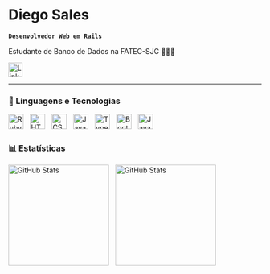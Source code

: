 # Diego Sales

**`Desenvolvedor Web em Rails`**

<p align="left">
    Estudante de Banco de Dados na FATEC-SJC 👨🏻‍💻 
</p>

<p align="left">
     <a href="https://www.linkedin.com/in/diego-gamero/" target="_blank" rel="noopener noreferrer">
        <img 
            src="https://cdn.jsdelivr.net/gh/devicons/devicon/icons/linkedin/linkedin-original.svg" 
            alt="LinkedIn"
            title="Vamos nos conectar no LinkedIn"
            width="28" 
            height="28"
        />
    </a>
</p>

---

### 🤖 Linguagens e Tecnologias

<img 
    align="left" 
    alt="Ruby on Rails"
    title="Ruby on Rails" 
    width="30px" 
    style="padding-right: 10px;" 
    src="https://cdn.jsdelivr.net/gh/devicons/devicon/icons/rails/rails-plain-wordmark.svg" 
/>
<img 
    align="left" 
    alt="HTML"
    title="HTML" 
    width="30px" 
    style="padding-right: 10px;" 
    src="https://cdn.jsdelivr.net/gh/devicons/devicon@latest/icons/html5/html5-original.svg" 
/>
<img 
    align="left" 
    alt="CSS" 
    title="CSS"
    width="30px" 
    style="padding-right: 10px;" 
    src="https://cdn.jsdelivr.net/gh/devicons/devicon@latest/icons/css3/css3-original.svg" 
/>
<img 
    align="left" 
    alt="JavaScript" 
    title="JavaScript"
    width="30px" 
    style="padding-right: 10px;" 
    src="https://cdn.jsdelivr.net/gh/devicons/devicon@latest/icons/javascript/javascript-original.svg" 
/>
<img 
    align="left" 
    alt="TypeScript"
    title="TypeScript" 
    width="30px" 
    style="padding-right: 10px;" 
    src="https://cdn.jsdelivr.net/gh/devicons/devicon@latest/icons/typescript/typescript-original.svg" 
/>
<img 
    align="left" 
    alt="Bootstrap"
    title="Bootstrap" 
    width="30px" 
    style="padding-right: 10px;" 
    src="https://cdn.jsdelivr.net/gh/devicons/devicon@latest/icons/bootstrap/bootstrap-original.svg" 
/>
<img 
    align="left" 
    alt="Java"
    title="Java" 
    width="30px" 
    style="padding-right: 10px;" 
    src="https://cdn.jsdelivr.net/gh/devicons/devicon/icons/java/java-original.svg" 
/>

<br/>
<br/>

### 📊 Estatísticas

<p>
  <img 
    align="left" 
    alt="GitHub Stats" 
    height="200" 
    style="padding-right: 10px;" 
    src="https://github-readme-stats.vercel.app/api?username=DiegoSGamero&show_icons=true&theme=tokyonight&include_all_commits=true&locale=pt-br" 
  />

<img 
      align="left" 
      alt="GitHub Stats" 
      height="200" 
      src="https://github-readme-stats.vercel.app/api/top-langs/?username=DiegoSGamero&theme=tokyonight&layout=compact&custom_title=Tecnologias&langs_count=9" 
  />

</p>

